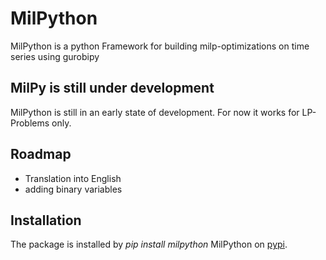 # MilPython
MilPython is a python Framework for building milp-optimizations on time series using gurobipy

## MilPy is still under development
MilPython is still in an early state of development. For now it works for LP-Problems only.

## Roadmap
- Translation into English
- adding binary variables

## Installation
The package is installed by
*pip install milpython*
MilPython on [pypi](https://pypi.org/project/MilPython/).
